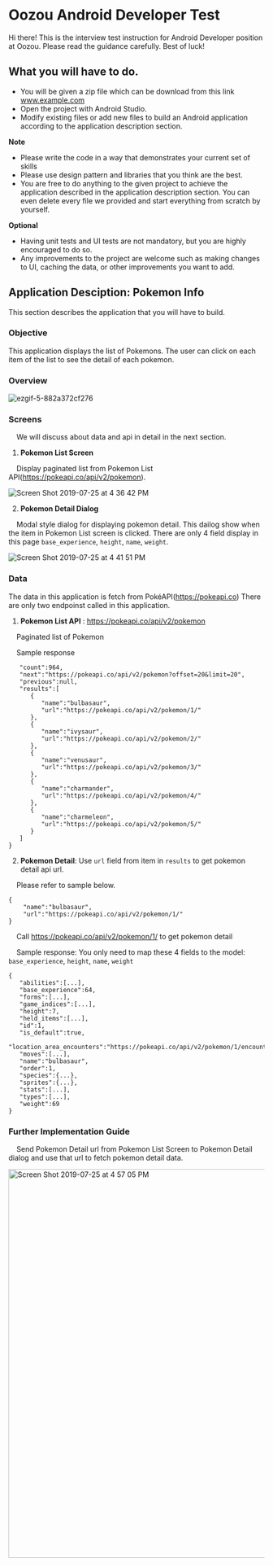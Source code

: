 # Oozou Android Developer Test
Hi there! This is the interview test instruction for Android Developer position at Oozou. Please read the guidance carefully. Best of luck!

## What you will have to do.
- You will be given a zip file which can be download from this link www.example.com
- Open the project with Android Studio.
- Modify existing files or add new files to build an Android application according to the application description section.

**Note**

- Please write the code in a way that demonstrates your current set of skills
- Please use design pattern and libraries that you think are the best. 
- You are free to do anything to the given project to achieve the application described in the application description section. You can even delete every file we provided and start everything from scratch by yourself.

**Optional**

- Having unit tests and UI tests are not mandatory, but you are highly encouraged to do so.
- Any improvements to the project are welcome such as making changes to UI, caching the data, or other improvements you want to add. 

## Application Desciption: Pokemon Info

This section describes the application that you will have to build.

### Objective

This application displays the list of Pokemons. The user can click on each item of the list to see the detail of each pokemon.

### Overview

![ezgif-5-882a372cf276](https://user-images.githubusercontent.com/19642082/61866786-0a595c00-af00-11e9-9225-8b4c044dd8ed.gif)

### Screens
&nbsp;&nbsp;&nbsp;&nbsp;We will discuss about data and api in detail in the next section. 
1. **Pokemon List Screen**

&nbsp;&nbsp;&nbsp;&nbsp;Display paginated list from Pokemon List API(https://pokeapi.co/api/v2/pokemon).

![Screen Shot 2019-07-25 at 4 36 42 PM](https://user-images.githubusercontent.com/19642082/61863901-b13af980-aefa-11e9-8a83-f6bb221d6e23.png)

2. **Pokemon Detail Dialog**

&nbsp;&nbsp;&nbsp;&nbsp;Modal style dialog for displaying pokemon detail. This dailog show when the item in Pokemon List screen is clicked. There are only 4 field display in this page `base_experience`, `height`, `name`, `weight`.

![Screen Shot 2019-07-25 at 4 41 51 PM](https://user-images.githubusercontent.com/19642082/61864176-29a1ba80-aefb-11e9-9269-07a6c21aa923.png)

### Data

The data in this application is fetch from PokéAPI(https://pokeapi.co)
There are only two endpoinst called in this application.

1. **Pokemon List API** : https://pokeapi.co/api/v2/pokemon

&nbsp;&nbsp;&nbsp;&nbsp;Paginated list of Pokemon

&nbsp;&nbsp;&nbsp;&nbsp;Sample response

``` {  
   "count":964,
   "next":"https://pokeapi.co/api/v2/pokemon?offset=20&limit=20",
   "previous":null,
   "results":[  
      {  
         "name":"bulbasaur",
         "url":"https://pokeapi.co/api/v2/pokemon/1/"
      },
      {  
         "name":"ivysaur",
         "url":"https://pokeapi.co/api/v2/pokemon/2/"
      },
      {  
         "name":"venusaur",
         "url":"https://pokeapi.co/api/v2/pokemon/3/"
      },
      {  
         "name":"charmander",
         "url":"https://pokeapi.co/api/v2/pokemon/4/"
      },
      {  
         "name":"charmeleon",
         "url":"https://pokeapi.co/api/v2/pokemon/5/"
      }
   ]
}
```

2. **Pokemon Detail**: Use `url` field from item in `results` to get pokemon detail api url.

&nbsp;&nbsp;&nbsp;&nbsp;Please refer to sample below.
```
{  
    "name":"bulbasaur",
    "url":"https://pokeapi.co/api/v2/pokemon/1/"
}
```
&nbsp;&nbsp;&nbsp;&nbsp;Call https://pokeapi.co/api/v2/pokemon/1/ to get pokemon detail

&nbsp;&nbsp;&nbsp;&nbsp;Sample response: You only need to map these 4 fields to the model: `base_experience`, `height`, `name`, `weight`

``` 
{  
   "abilities":[...],
   "base_experience":64,
   "forms":[...],
   "game_indices":[...],
   "height":7,
   "held_items":[...],
   "id":1,
   "is_default":true,
   "location_area_encounters":"https://pokeapi.co/api/v2/pokemon/1/encounters",
   "moves":[...],
   "name":"bulbasaur",
   "order":1,
   "species":{...},
   "sprites":{...},
   "stats":[...],
   "types":[...],
   "weight":69
}
```

### Further Implementation Guide

&nbsp;&nbsp;&nbsp;&nbsp;Send Pokemon Detail url from Pokemon List Screen to Pokemon Detail dialog and use that url to fetch pokemon detail data.

<img width="764" alt="Screen Shot 2019-07-25 at 4 57 05 PM" src="https://user-images.githubusercontent.com/19642082/61865404-5eaf0c80-aefd-11e9-8be7-ecc09804bf1a.png">
